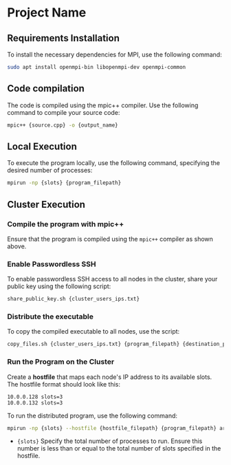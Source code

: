 # Project Name

## Requirements Installation

To install the necessary dependencies for MPI, use the following command:

```bash
sudo apt install openmpi-bin libopenmpi-dev openmpi-common
```

## Code compilation

The code is compiled using the mpic++ compiler. Use the following command to compile your source code:

```bash
mpic++ {source.cpp} -o {output_name}
```

## Local Execution

To execute the program locally, use the following command, specifying the desired number of processes:

```bash
mpirun -np {slots} {program_filepath}
```

## Cluster Execution

### Compile the program with mpic++

Ensure that the program is compiled using the `mpic++` compiler as shown above.

### Enable Passwordless SSH

To enable passwordless SSH access to all nodes in the cluster, share your public key using the following script:

```bash
share_public_key.sh {cluster_users_ips.txt}
```

### Distribute the executable

To copy the compiled executable to all nodes, use the script:

```bash
copy_files.sh {cluster_users_ips.txt} {program_filepath} {destination_path}
```

### Run the Program on the Cluster

Create a **hostfile** that maps each node's IP address to its available slots. The hostfile format should look like this:

    10.0.0.128 slots=3
    10.0.0.132 slots=3

To run the distributed program, use the following command:

```bash
mpirun -np {slots} --hostfile {hostfile_filepath} {program_filepath} arg1 arg2 argN > output.txt
```

- `{slots}` Specify the total number of processes to run. Ensure this number is less than or equal to the total number of slots specified in the hostfile.
